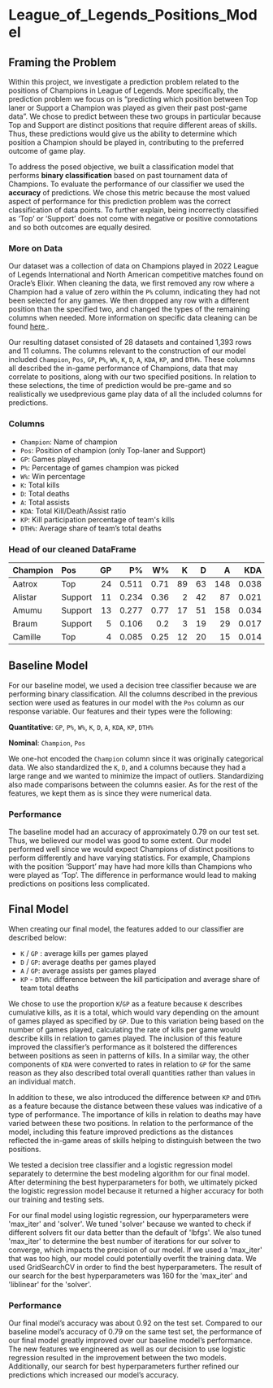 # League_of_Legends_Positions_Model
## Framing the Problem 
Within this project, we investigate a prediction problem related to the positions of Champions in League of Legends. More specifically, the prediction problem we focus on is “predicting which position between Top laner or Support a Champion was played as given their past post-game data”. We chose to predict between these two groups in particular because Top and Support are distinct positions that require different areas of skills. Thus, these predictions would give us the ability to determine which position a Champion should be played in, contributing to the preferred outcome of game play. 

To address the posed objective, we built a classification model that performs **binary classification** based on past tournament data of Champions. To evaluate the performance of our classifier we used the **accuracy** of predictions. We chose this metric because the most valued aspect of performance for this prediction problem was the correct classification of data points. To further explain, being incorrectly classified as ‘Top’ or ‘Support’ does not come with negative or positive connotations and so both outcomes are equally desired.

### More on Data
Our dataset was a collection of data on Champions played in 2022 League of Legends International and North American competitive matches found on Oracle’s Elixir. When cleaning the data, we first removed any row where a Champion had a value of zero within the `P%` column, indicating they had not been selected for any games. We then dropped any row with a different position than the specified two, and changed the types of the remaining columns when needed. More information on specific data cleaning can be found <a href= "https://cristinadlt.github.io/League_of_Legends_Positions_Analysis/" > here </a>. 

Our resulting dataset consisted of 28 datasets and contained 1,393 rows and 11 columns.  The columns relevant to the construction of our model included `Champion`, `Pos`, `GP`, `P%`, `W%`, `K`, `D`, `A`, `KDA`, `KP`, and `DTH%`. These columns all described the in-game performance of Champions, data that may correlate to positions, along with our two specified positions. In relation to these selections, the time of prediction would be pre-game and so realistically we usedprevious game play data of all the included columns for predictions. 

### Columns
- `Champion`: Name of champion
- `Pos`: Position of champion (only Top-laner and Support)
- `GP`: Games played
- `P%`: Percentage of games champion was picked
- `W%`: Win percentage
- `K`: Total kills
- `D`: Total deaths
- `A`: Total assists
- `KDA`: Total Kill/Death/Assist ratio
- `KP`: Kill participation percentage of team's kills
- `DTH%`: Average share of team’s total deaths

### Head of our cleaned DataFrame

| Champion   | Pos     |   GP |    P% |   W% |   K |   D |   A |   KDA |    KP |   DTH% |
|:-----------|:--------|-----:|------:|-----:|----:|----:|----:|------:|------:|-------:|
| Aatrox     | Top     |   24 | 0.511 | 0.71 |  89 |  63 | 148 | 0.038 | 0.578 |  0.228 |
| Alistar    | Support |   11 | 0.234 | 0.36 |   2 |  42 |  87 | 0.021 | 0.636 |  0.23  |
| Amumu      | Support |   13 | 0.277 | 0.77 |  17 |  51 | 158 | 0.034 | 0.668 |  0.291 |
| Braum      | Support |    5 | 0.106 | 0.2  |   3 |  19 |  29 | 0.017 | 0.615 |  0.216 |
| Camille    | Top     |    4 | 0.085 | 0.25 |  12 |  20 |  15 | 0.014 | 0.563 |  0.263 |

## Baseline  Model
For our baseline model, we used a decision tree classifier because we are performing binary classification. All the columns described in the previous section were used as features in our model with the `Pos` column as our response variable. Our features and their types were the following:

**Quantitative**: `GP`, `P%`, `W%`, `K`, `D`, `A`, `KDA`, `KP`, `DTH%`

**Nominal**: `Champion`, `Pos`

We one-hot encoded the `Champion` column since it was originally categorical data. We also standardized the `K`, `D`, and `A` columns because they had a large range and we wanted to minimize the impact of outliers. Standardizing also made comparisons between the columns easier. As for the rest of the features, we kept them as is since they were numerical data. 

### Performance
The baseline model had an accuracy of approximately 0.79 on our test set. Thus, we believed our model was good to some extent. Our model performed well since we would expect Champions of distinct positions to perform differently and have varying statistics. For example, Champions with the position ‘Support’ may have had more kills than Champions who were played as ‘Top’. The difference in performance would lead to making predictions on positions less complicated.

## Final Model 
When creating our final model, the features added to our classifier are described below: 
- `K` / `GP` : average kills per games played
- `D` / `GP`:  average deaths per games played
- `A` / `GP`: average assists per games played
- `KP` - `DTH%`: difference between the kill participation and average share of team total deaths 

We chose to use the proportion `K`/`GP` as a feature because `K` describes cumulative kills, as it is a total, which would vary depending on the amount of games played as specified by `GP`. Due to this variation being based on the number of games played, calculating the rate of kills per game would describe kills in relation to games played. The inclusion of this feature improved the classifier’s performance as it bolstered the differences between positions as seen in patterns of kills. In a similar way, the other components of `KDA` were converted to rates in relation to `GP` for the same reason as they also described total overall quantities rather than values in an individual match.

In addition to these, we also introduced the difference between `KP` and `DTH%` as a feature because the distance between these values was indicative of a type of performance. The importance of kills in relation to deaths may have varied between these two positions. In relation to the performance of the model, including this feature improved predictions as the distances reflected the in-game areas of skills helping to distinguish between the two positions. 

We tested a decision tree classifier and a logistic regression model separately to determine the best modeling algorithm for our final model. After determining the best hyperparameters for both, we ultimately picked the logistic regression model because it returned a higher accuracy for both our training and testing sets. 

For our final model using logistic regression, our hyperparameters were 'max_iter' and 'solver'. We tuned 'solver' because we wanted to check if different solvers fit our data better than the default of 'lbfgs'. We also tuned 'max_iter' to determine the best number of iterations for our solver to converge, which impacts the precision of our model. If we used a 'max_iter' that was too high, our model could potentially overfit the training data. We used GridSearchCV in order to find the best hyperparameters. The result of our search for the best hyperparameters was 160 for the 'max_iter' and 'liblinear' for the 'solver'.

### Performance
Our final model’s accuracy was about 0.92 on the test set. Compared to our baseline model’s accuracy of 0.79 on the same test set, the performance of our final model greatly improved over our baseline model’s performance. The new features we engineered as well as our decision to use logistic regression resulted in the improvement between the two models. Additionally, our search for best hyperparameters further refined our predictions which increased our model’s accuracy.



